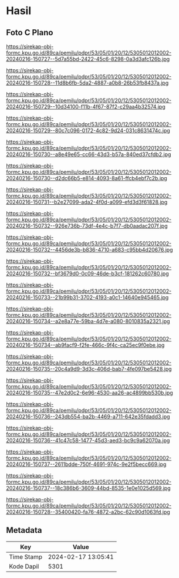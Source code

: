 # Hasil

## Foto C Plano

https://sirekap-obj-formc.kpu.go.id/89ca/pemilu/pdpr/53/05/01/20/12/5305012012002-20240216-150727--5d7a55bd-2422-45c6-8298-0a3d3afc126b.jpg

https://sirekap-obj-formc.kpu.go.id/89ca/pemilu/pdpr/53/05/01/20/12/5305012012002-20240216-150728--11d8b6fb-5da2-4887-a0b8-26b53fb8437a.jpg

https://sirekap-obj-formc.kpu.go.id/89ca/pemilu/pdpr/53/05/01/20/12/5305012012002-20240216-150729--10d34100-f11b-4f67-87f2-c29aa4b32574.jpg

https://sirekap-obj-formc.kpu.go.id/89ca/pemilu/pdpr/53/05/01/20/12/5305012012002-20240216-150729--80c7c096-0172-4c82-9d24-031c8631474c.jpg

https://sirekap-obj-formc.kpu.go.id/89ca/pemilu/pdpr/53/05/01/20/12/5305012012002-20240216-150730--a8e49e65-cc66-43d3-b57a-840ed37cfdb2.jpg

https://sirekap-obj-formc.kpu.go.id/89ca/pemilu/pdpr/53/05/01/20/12/5305012012002-20240216-150730--d2dc66b5-e814-4093-8a61-ffcb4ebf7c2b.jpg

https://sirekap-obj-formc.kpu.go.id/89ca/pemilu/pdpr/53/05/01/20/12/5305012012002-20240216-150731--b2e27099-ada2-4f0d-a099-efd3d3f61828.jpg

https://sirekap-obj-formc.kpu.go.id/89ca/pemilu/pdpr/53/05/01/20/12/5305012012002-20240216-150732--926e736b-73df-4e4c-b7f7-db0aadac207f.jpg

https://sirekap-obj-formc.kpu.go.id/89ca/pemilu/pdpr/53/05/01/20/12/5305012012002-20240216-150732--4456de3b-b836-4710-a683-c95bb4d20676.jpg

https://sirekap-obj-formc.kpu.go.id/89ca/pemilu/pdpr/53/05/01/20/12/5305012012002-20240216-150732--bf3679d0-0c09-46de-b3cf-181262c60780.jpg

https://sirekap-obj-formc.kpu.go.id/89ca/pemilu/pdpr/53/05/01/20/12/5305012012002-20240216-150733--21b99b31-3702-4193-a0c1-14640e945465.jpg

https://sirekap-obj-formc.kpu.go.id/89ca/pemilu/pdpr/53/05/01/20/12/5305012012002-20240216-150734--a2e8a77e-59ba-4d7e-a080-8010835a2321.jpg

https://sirekap-obj-formc.kpu.go.id/89ca/pemilu/pdpr/53/05/01/20/12/5305012012002-20240216-150734--ab9facf9-f2fe-466c-9f4c-ca25ec9f0ebe.jpg

https://sirekap-obj-formc.kpu.go.id/89ca/pemilu/pdpr/53/05/01/20/12/5305012012002-20240216-150735--20c4a9d9-3d3c-406d-bab7-4fe097be5428.jpg

https://sirekap-obj-formc.kpu.go.id/89ca/pemilu/pdpr/53/05/01/20/12/5305012012002-20240216-150735--47e2d0c2-6e96-4530-aa26-ac4899bb530b.jpg

https://sirekap-obj-formc.kpu.go.id/89ca/pemilu/pdpr/53/05/01/20/12/5305012012002-20240216-150736--243db554-ba2b-4469-a711-642e35fdadd3.jpg

https://sirekap-obj-formc.kpu.go.id/89ca/pemilu/pdpr/53/05/01/20/12/5305012012002-20240216-150736--41c47c58-1477-45d3-aed3-bc9c9a62070a.jpg

https://sirekap-obj-formc.kpu.go.id/89ca/pemilu/pdpr/53/05/01/20/12/5305012012002-20240216-150737--2611bdde-750f-4691-974c-9e2f5becc669.jpg

https://sirekap-obj-formc.kpu.go.id/89ca/pemilu/pdpr/53/05/01/20/12/5305012012002-20240216-150737--18c386b6-3609-44bd-8535-1e0e1025d569.jpg

https://sirekap-obj-formc.kpu.go.id/89ca/pemilu/pdpr/53/05/01/20/12/5305012012002-20240216-150728--35400420-fa76-4872-a2bc-62c90d1063fd.jpg


## Metadata

| Key        | Value               |
| ---------- | ------------------- |
| Time Stamp | 2024-02-17 13:05:41 |
| Kode Dapil | 5301                |



